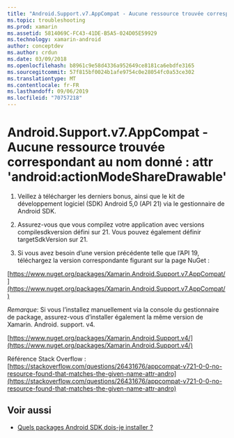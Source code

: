 ```yaml
---
title: "Android.Support.v7.AppCompat - Aucune ressource trouvée correspondant au nom donné : attr 'android:actionModeShareDrawable'"
ms.topic: troubleshooting
ms.prod: xamarin
ms.assetid: 5814069C-FC43-41DE-B5A5-024D05E59929
ms.technology: xamarin-android
author: conceptdev
ms.author: crdun
ms.date: 03/09/2018
ms.openlocfilehash: b8961c9e58d4336a952649ce8181ca6ebdfe3165
ms.sourcegitcommit: 57f815bf0024b1afe9754c0e28054fc0a53ce302
ms.translationtype: MT
ms.contentlocale: fr-FR
ms.lasthandoff: 09/06/2019
ms.locfileid: "70757218"
---
```

# <a name="androidsupportv7appcompat---no-resource-found-that-matches-the-given-name-attr-androidactionmodesharedrawable"></a>Android.Support.v7.AppCompat - Aucune ressource trouvée correspondant au nom donné : attr 'android:actionModeShareDrawable'

1. Veillez à télécharger les derniers bonus, ainsi que le kit de développement logiciel (SDK) Android 5,0 (API 21) via le gestionnaire de Android SDK.

2. Assurez-vous que vous compilez votre application avec versions compilesdkversion défini sur 21. Vous pouvez également définir targetSdkVersion sur 21.

3. Si vous avez besoin d’une version précédente telle que l’API 19, téléchargez la version correspondante figurant sur la page NuGet :

[https://www.nuget.org/packages/Xamarin.Android.Support.v7.AppCompat/](https://www.nuget.org/packages/Xamarin.Android.Support.v7.AppCompat/)

*Remarque*: Si vous l’installez manuellement via la console du gestionnaire de package, assurez-vous d’installer également la même version de Xamarin. Android. support. v4.

[https://www.nuget.org/packages/Xamarin.Android.Support.v4/](https://www.nuget.org/packages/Xamarin.Android.Support.v4/)

Référence Stack Overflow :[https://stackoverflow.com/questions/26431676/appcompat-v721-0-0-no-resource-found-that-matches-the-given-name-attr-andro](https://stackoverflow.com/questions/26431676/appcompat-v721-0-0-no-resource-found-that-matches-the-given-name-attr-andro)

## <a name="see-also"></a>Voir aussi

- [Quels packages Android SDK dois-je installer ?](~/android/troubleshooting/questions/install-android-sdk-packages.md)
